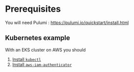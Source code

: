 # Prerequisites

You will need Pulumi : https://pulumi.io/quickstart/install.html

## Kubernetes example

With an EKS cluster on AWS you should

1. [Install `kubectl`](https://kubernetes.io/docs/tasks/tools/install-kubectl/)
2. [Install `aws-iam-authenticator`](https://docs.aws.amazon.com/eks/latest/userguide/getting-started.html#get-started-kubectl)
